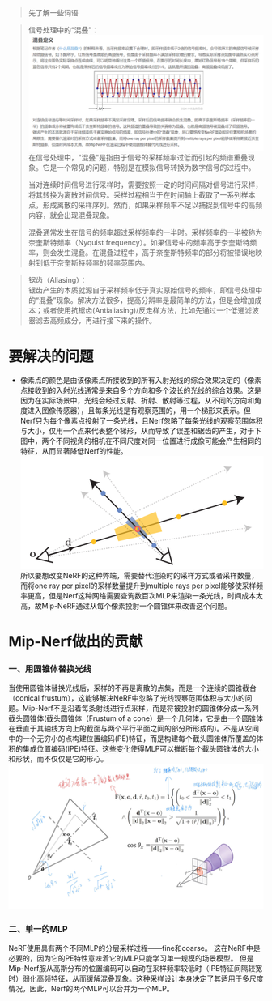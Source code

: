 > 先了解一些词语

> 信号处理中的“混叠”：  
![信号处理中的“混叠”](https://github.com/gjgjgjfff/Nerf_Learn/blob/main/img/mip-Nerf/%E6%B7%B7%E5%8F%A0%E5%AE%9A%E4%B9%89.png)
> 在信号处理中，"混叠"是指由于信号的采样频率过低而引起的频谱重叠现象。它是一个常见的问题，特别是在模拟信号转换为数字信号的过程中。
> 
> 当对连续时间信号进行采样时，需要按照一定的时间间隔对信号进行采样，将其转换为离散时间信号。采样过程相当于在时间轴上截取了一系列样本点，形成离散的采样序列。然而，如果采样频率不足以捕捉到信号中的高频内容，就会出现混叠现象。
> 
> 混叠通常发生在信号的频率超过采样频率的一半时。采样频率的一半被称为奈奎斯特频率（Nyquist frequency）。如果信号中的频率高于奈奎斯特频率，则会发生混叠。在混叠过程中，高于奈奎斯特频率的部分将被错误地映射到低于奈奎斯特频率的频率范围内。

> 锯齿（Aliasing）：  
> 锯齿产生的本质就源自于采样频率低于真实原始信号的频率，即信号处理中的“混叠”现象。解决方法很多，提高分辨率是最简单的方法，但是会增加成本；或者使用抗锯齿(Antialiasing)/反走样方法，比如先通过一个低通滤波器滤去高频成分，再进行接下来的操作。
# 要解决的问题
* 像素点的颜色是由该像素点所接收到的所有入射光线的综合效果决定的（像素点接收到的入射光线通常是来自多个方向和多个波长的光线的综合效果。这是因为在实际场景中，光线会经过反射、折射、散射等过程，从不同的方向和角度进入图像传感器），且每条光线是有观察范围的，用一个梯形来表示。但Nerf只为每个像素点投射了一条光线，且Nerf忽略了每条光线的观察范围体积与大小，仅用一个点来代表整个梯形，从而导致了误差和锯齿的产生，对于下图中，两个不同视角的相机在不同尺度对同一位置进行成像可能会产生相同的特征，从而显著降低Nerf的性能。  
![point-sampled-features](https://github.com/gjgjgjfff/Nerf_Learn/blob/main/img/mip-Nerf/point-sampled-features.png)  
所以要想改变NeRF的这种弊端，需要替代渲染时的采样方式或者采样数量，而将one ray per pixel的采样数量提升到multiple rays per pixel能够使采样频率更高，但是Nerf这种网络需要查询数百次MLP来渲染一条光线，时间成本太高，故Mip-NeRF通过从每个像素投射一个圆锥体来改善这个问题。
# Mip-Nerf做出的贡献
### 一、用圆锥体替换光线
当使用圆锥体替换光线后，采样的不再是离散的点集，而是一个连续的圆锥截台（conical frustum），这能够解决NeRF中忽略了光线观察范围体积与大小的问题。Mip-Nerf不是沿着每条射线进行点采样，而是将被投射的圆锥体分成一系列截头圆锥体(截头圆锥体（Frustum of a cone）是一个几何体，它是由一个圆锥体在垂直于其轴线方向上的截面与两个平行平面之间的部分所形成的)。不是从空间中的一个无穷小的点构建位置编码(PE)特征，而是构建每个截头圆锥体所覆盖的体积的集成位置编码(IPE)特征。这些变化使得MLP可以推断每个截头圆锥体的大小和形状，而不仅仅是它的形心。
![Indicator-function](https://github.com/gjgjgjfff/Nerf_Learn/blob/main/img/mip-Nerf/Indicator-function.jpg)
### 二、单一的MLP
NeRF使用具有两个不同MLP的分层采样过程——fine和coarse。 这在NeRF中是必要的，因为它的PE特性意味着它的MLP只能学习单一规模的场景模型。 但是Mip-Nerf服从高斯分布的位置编码可以自动在采样频率较低时（IPE特征间隔较宽时）弱化高频特征，从而缓解混叠现象。这种采样设计本身决定了其适用于多尺度情况，因此，Nerf的两个MLP可以合并为一个MLP。
